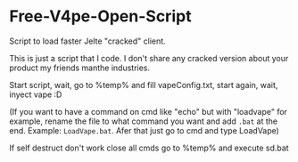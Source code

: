# Free-V4pe-Open-Script
Script to load faster Jelte "cracked" client. 

This is just a script that I code. I don't share any cracked version about your product my friends manthe industries.


Start script, wait, go to %temp% and fill vapeConfig.txt, start again, wait, inyect vape :D

(If you want to have a command on cmd like "echo" but with "loadvape" for example, rename the file to what command you want and add `.bat` at the end. Example: `LoadVape.bat`. Afer that just go to cmd and type LoadVape)

If self destruct don't work close all cmds go to %temp% and execute sd.bat

